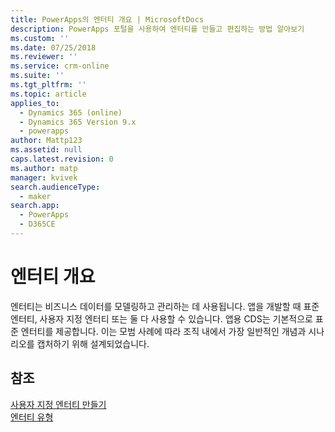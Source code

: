 ```yaml
---
title: PowerApps의 엔터티 개요 | MicrosoftDocs
description: PowerApps 포털을 사용하여 엔터티를 만들고 편집하는 방법 알아보기
ms.custom: ''
ms.date: 07/25/2018
ms.reviewer: ''
ms.service: crm-online
ms.suite: ''
ms.tgt_pltfrm: ''
ms.topic: article
applies_to:
  - Dynamics 365 (online)
  - Dynamics 365 Version 9.x
  - powerapps
author: Mattp123
ms.assetid: null
caps.latest.revision: 0
ms.author: matp
manager: kvivek
search.audienceType:
  - maker
search.app:
  - PowerApps
  - D365CE
---
```


# <a name="entity-overview"></a>엔터티 개요

엔터티는 비즈니스 데이터를 모델링하고 관리하는 데 사용됩니다. 앱을 개발할 때 표준 엔터티, 사용자 지정 엔터티 또는 둘 다 사용할 수 있습니다. 앱용 CDS는 기본적으로 표준 엔터티를 제공합니다. 이는 모범 사례에 따라 조직 내에서 가장 일반적인 개념과 시나리오를 캡처하기 위해 설계되었습니다.

## <a name="see-also"></a>참조
[사용자 지정 엔터티 만들기](data-platform-create-entity.md) <br/>
[엔터티 유형](types-of-entities.md)

